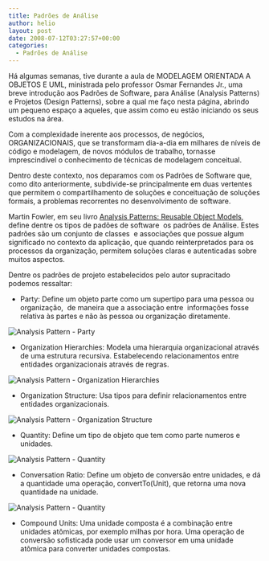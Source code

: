 ```yaml
---
title: Padrões de Análise
author: helio
layout: post
date: 2008-07-12T03:27:57+00:00
categories:
  - Padrões de Análise
---
```

Há algumas semanas, tive durante a aula de MODELAGEM ORIENTADA A OBJETOS E UML, ministrada pelo professor Osmar Fernandes Jr., uma breve introdução aos Padrões de Software, para Análise (Analysis Patterns) e Projetos (Design Patterns), sobre a qual me faço nesta página, abrindo um pequeno espaço a aqueles, que assim como eu estão iniciando os seus estudos na área.

Com a complexidade inerente aos processos, de negócios, ORGANIZACIONAIS, que se transformam dia-a-dia em milhares de níveis de código e modelagem, de novos módulos de trabalho, tornasse imprescindível o conhecimento de técnicas de modelagem conceitual.
  
Dentro deste contexto, nos deparamos com os Padrões de Software que, como dito anteriormente, subdivide-se principalmente em duas vertentes  que permitem o compartilhamento de soluções e conceituação de soluções formais, a problemas recorrentes no desenvolvimento de software.

Martin Fowler, em seu livro <a href="http://www.amazon.com/Analysis-Patterns-Reusable-Addison-Wesley-Technology/dp/0201895420" title="Analysis Patterns: Reusable Object Models" target="_blank">Analysis Patterns: Reusable Object Models</a>, define dentre os tipos de padões de software  os padrões de Análise. Estes padrões são um conjunto de classes  e associações que possue algum significado no contexto da aplicação, que quando reinterpretados para os processos da organização, permitem soluções claras e autenticadas sobre muitos aspectos.

Dentre os padrões de projeto estabelecidos pelo autor supracitado podemos ressaltar:

  * Party: Define um objeto parte como um supertipo para uma pessoa ou organização,  de maneira que a associação entre  informações fosse relativa às partes e não às pessoa ou organização diretamente.

![Analysis Pattern - Party][1]

  * Organization Hierarchies: Modela uma hierarquia organizacional através de uma estrutura recursiva. Estabelecendo relacionamentos entre entidades organizacionais através de regras.

![Analysis Pattern - Organization Hierarchies][2]

  * Organization Structure: Usa tipos para definir relacionamentos entre entidades organizacionais.

![Analysis Pattern - Organization Structure][3]

  * Quantity: Define um tipo de objeto que tem como parte numeros e unidades.

![Analysis Pattern - Quantity][4]

  * Conversation Ratio: Define um objeto de conversão entre unidades, e dá a quantidade uma operação, convertTo(Unit), que retorna uma nova quantidade na unidade.

![Analysis Pattern - Quantity][5]

  * Compound Units: Uma unidade composta é a combinação entre unidades atômicas, por exemplo milhas por hora. Uma operação de conversão sofisticada pode usar um conversor em uma unidade atômica para converter unidades compostas.

 [1]: /uploads/2008/07/picture-2.png
 [2]: /uploads/2008/07/picture-3.png
 [3]: /uploads/2008/07/picture-4.png
 [4]: /uploads/2008/07/picture-5.png
 [5]: /uploads/2008/07/picture-6.png